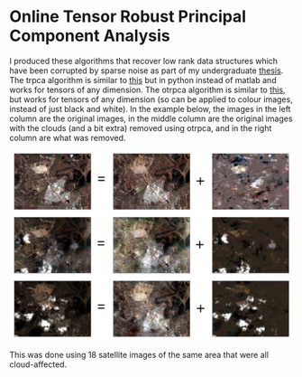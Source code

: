 # Online Tensor Robust Principal Component Analysis

I produced these algorithms that recover low rank data structures which have been corrupted by sparse noise as part of my undergraduate [thesis](https://openresearch-repository.anu.edu.au/handle/1885/170630). The trpca algorithm is similar to [this](https://github.com/canyilu/Tensor-Robust-Principal-Component-Analysis-TRPCA) but in python instead of matlab and works for tensors of any dimension. The otrpca algorithm is similar to [this](http://www.merl.com/publications/docs/TR2016-004.pdf), but works for tensors of any dimension (so can be applied to colour images, instead of just black and white). In the example below, the images in the left column are the original images, in the middle column are the original images with the clouds (and a bit extra) removed using otrpca, and in the right column are what was removed. 

![](/example.png?raw=true)

This was done using 18 satellite images of the same area that were all cloud-affected.